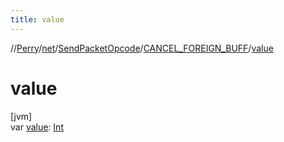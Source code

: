 ```yaml
---
title: value
---
```

//[Perry](../../../../index.html)/[net](../../index.html)/[SendPacketOpcode](../index.html)/[CANCEL_FOREIGN_BUFF](index.html)/[value](value.html)



# value



[jvm]\
var [value](value.html): [Int](https://kotlinlang.org/api/latest/jvm/stdlib/kotlin/-int/index.html)




